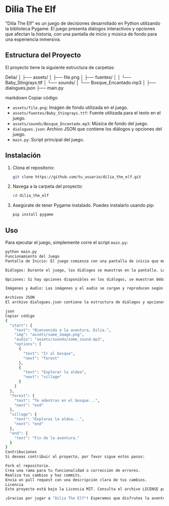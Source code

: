 # Dilia The Elf

"Dilia The Elf" es un juego de decisiones desarrollado en Python utilizando la biblioteca Pygame. El juego presenta diálogos interactivos y opciones que afectan la historia, con una pantalla de inicio y música de fondo para una experiencia inmersiva.

## Estructura del Proyecto

El proyecto tiene la siguiente estructura de carpetas:

Delia/
│
├── assets/
│ ├── file.png
│ ├── fuentes/
│ │ └── Baby_Stingrays.ttf
│ └── sounds/
│ └── Bosque_Encantado.mp3
│
├── dialogues.json
├── main.py

markdown
Copiar código

- `assets/file.png`: Imagen de fondo utilizada en el juego.
- `assets/fuentes/Baby_Stingrays.ttf`: Fuente utilizada para el texto en el juego.
- `assets/sounds/Bosque_Encantado.mp3`: Música de fondo del juego.
- `dialogues.json`: Archivo JSON que contiene los diálogos y opciones del juego.
- `main.py`: Script principal del juego.

## Instalación

1. Clona el repositorio:
    ```bash
    git clone https://github.com/tu_usuario/dilia_the_elf.git
    ```

2. Navega a la carpeta del proyecto:
    ```bash
    cd dilia_the_elf
    ```

3. Asegúrate de tener Pygame instalado. Puedes instalarlo usando pip:
    ```bash
    pip install pygame
    ```

## Uso

Para ejecutar el juego, simplemente corre el script `main.py`:

```bash
python main.py
Funcionamiento del Juego
Pantalla de Inicio: El juego comienza con una pantalla de inicio que muestra el título "Dilia The Elf" y un botón "JUGAR". Haz clic en el botón para iniciar el juego.

Diálogos: Durante el juego, los diálogos se muestran en la pantalla. Los textos largos se ajustan automáticamente al ancho máximo definido.

Opciones: Si hay opciones disponibles en los diálogos, se muestran debajo del texto principal. Haz clic en una opción para tomar una decisión y avanzar en la historia.

Imágenes y Audio: Las imágenes y el audio se cargan y reproducen según el contenido del archivo dialogues.json.

Archivos JSON
El archivo dialogues.json contiene la estructura de diálogos y opciones del juego. Aquí hay un ejemplo de formato:

json
Copiar código
{
  "start": {
    "text": "Bienvenida a la aventura, Dilia.",
    "img": "assets/some_image.png",
    "audio": "assets/sounds/some_sound.mp3",
    "options": [
      {
        "text": "Ir al bosque",
        "next": "forest"
      },
      {
        "text": "Explorar la aldea",
        "next": "village"
      }
    ]
  },
  "forest": {
    "text": "Te adentras en el bosque...",
    "next": "end"
  },
  "village": {
    "text": "Exploras la aldea...",
    "next": "end"
  },
  "end": {
    "text": "Fin de la aventura."
  }
}
Contribuciones
Si deseas contribuir al proyecto, por favor sigue estos pasos:

Fork el repositorio.
Crea una rama para tu funcionalidad o corrección de errores.
Realiza tus cambios y haz commits.
Envía un pull request con una descripción clara de tus cambios.
Licencia
Este proyecto está bajo la Licencia MIT. Consulta el archivo LICENSE para más detalles.

¡Gracias por jugar a "Dilia The Elf"! Esperamos que disfrutes la aventura.
